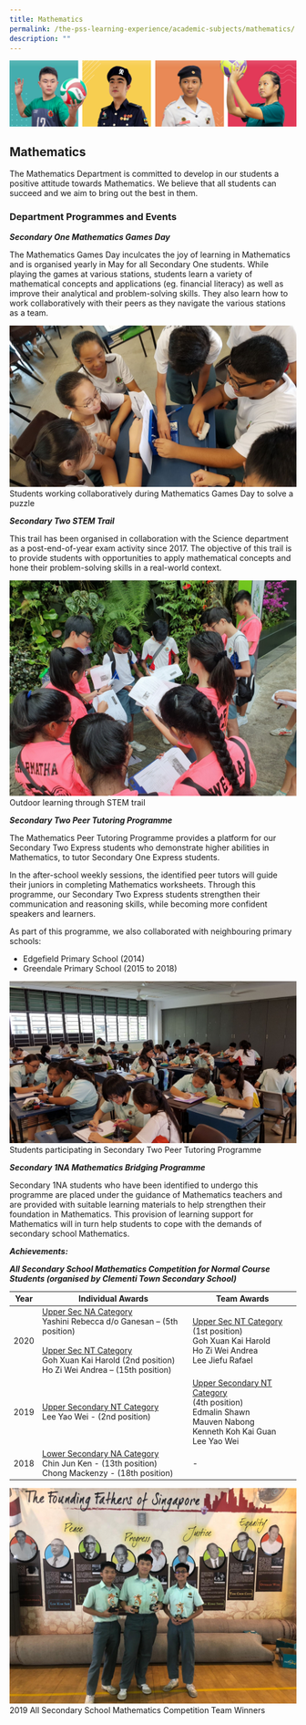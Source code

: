 ```yaml
---
title: Mathematics
permalink: /the-pss-learning-experience/academic-subjects/mathematics/
description: ""
---
```


![](/images/Our%20School/subbanner.jpg)


## Mathematics

The Mathematics Department is committed to develop in our students a positive attitude towards Mathematics. We believe that all students can succeed and we aim to bring out the best in them.  

  

### Department Programmes and Events


  

**_Secondary One Mathematics Games Day_**

  

The Mathematics Games Day inculcates the joy of learning in Mathematics and is organised yearly in May for all Secondary One students. While playing the games at various stations, students learn a variety of mathematical concepts and applications (eg. financial literacy) as well as improve their analytical and problem-solving skills. They also learn how to work collaboratively with their peers as they navigate the various stations as a team.

![](/images/Academic%20Subjects/Mathematics/Students%20working%20collaboratively%20during%20Mathematics%20Games%20Day%20to%20solve%20a%20puzzle.jpg)
Students working collaboratively during Mathematics Games Day to solve a puzzle

**_Secondary Two STEM Trail_**

  

This trail has been organised in collaboration with the Science department as a post-end-of-year exam activity since 2017. The objective of this trail is to provide students with opportunities to apply mathematical concepts and hone their problem-solving skills in a real-world context.

![](/images/Academic%20Subjects/Mathematics/Outdoor%20learning%20through%20STEM%20trail.jpg)
Outdoor learning through STEM trail

**_Secondary Two Peer Tutoring Programme_**

  

The Mathematics Peer Tutoring Programme provides a platform for our Secondary Two Express students who demonstrate higher abilities in Mathematics, to tutor Secondary One Express students.

  

In the after-school weekly sessions, the identified peer tutors will guide their juniors in completing Mathematics worksheets. Through this programme, our Secondary Two Express students strengthen their communication and reasoning skills, while becoming more confident speakers and learners.

  

As part of this programme, we also collaborated with neighbouring primary schools:

*   Edgefield Primary School (2014)
*   Greendale Primary School (2015 to 2018)

![](/images/Academic%20Subjects/Mathematics/Students%20participating%20in%20Secondary%20Two%20Peer%20Tutoring%20Programme.jpg)
Students participating in Secondary Two Peer Tutoring Programme

**_Secondary 1NA Mathematics Bridging Programme_**

  

Secondary 1NA students who have been identified to undergo this programme are placed under the guidance of Mathematics teachers and are provided with suitable learning materials to help strengthen their foundation in Mathematics. This provision of learning support for Mathematics will in turn help students to cope with the demands of secondary school Mathematics.

  

  

**_Achievements:_**

  

**_All Secondary School Mathematics Competition for Normal Course Students (organised by Clementi Town Secondary School)_**

<table>
<thead>
  <tr>
    <th>Year<br></th>
    <th>Individual Awards<br></th>
    <th>Team Awards<br></th>
  </tr>
</thead>
<tbody>
  <tr>
    <td>2020<br></td>
    <td><u>Upper Sec NA Category</u><br>Yashini Rebecca d/o Ganesan – (5th position)<br> <br><u>Upper Sec NT Category</u><br>Goh Xuan Kai Harold (2nd position)<br>Ho Zi Wei Andrea – (15th position)<br></td>
    <td><u>Upper Sec NT Category</u><br>(1st position)<br>Goh Xuan Kai Harold<br>Ho Zi Wei Andrea<br>Lee Jiefu Rafael<br></td>
  </tr>
  <tr>
    <td>2019<br></td>
    <td><u>Upper Secondary NT Category</u><br>Lee Yao Wei  - (2nd position)<br></td>
    <td><u>Upper Secondary NT Category</u><br>(4th position)<br>Edmalin Shawn<br>Mauven Nabong<br>Kenneth Koh Kai Guan<br>Lee Yao Wei<br></td>
  </tr>
  <tr>
    <td>2018<br></td>
    <td><u>Lower Secondary NA Category</u><br>Chin Jun Ken - (13th position)<br>Chong Mackenzy - (18th position)<br></td>
    <td>-</td>
  </tr>
</tbody>
</table>


![](/images/Academic%20Subjects/Mathematics/2019%20All%20Secondary%20School%20Mathematics%20Competition%20Team%20Winners.jpg)
2019 All Secondary School Mathematics Competition Team Winners